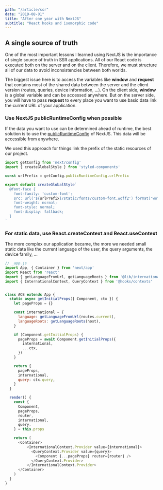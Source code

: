 ```yaml
---
path: "/article/ssr"
date: "2019-08-01"
title: "After one year with NextJS"
subtitle: "React hooks and isomorphic code"
---
```


## A single source of truth

One of the most important lessons I learned using NextJS is the importance of single source of truth in SSR applications.
All of our React code is executed both on the server and on the client. Therefore, we must structure all of our data to avoid inconsistencies between both worlds.

The biggest issue here is to access the variables like **window** and **request** that contains most of the shared data between the server and the client version (routes, queries, device information, ...).
On the client side, **window** is a global variable and can be accessed anywhere. But on the server side, you will have to pass **request** to every place you want to use basic data link the current URL of your application.


### Use NextJS publicRuntimeConfig when possible

If the data you want to use can be determined ahead of runtime, the best solution is to use the [publicRuntimeConfig](https://next-site-hoiiwuqase.zeit.sh/docs#exposing-configuration-to-the-server--client-side) of NextJS.
This data will be accessible from anywhere.

We used this approach for things link the prefix of the static resources of our project.

```typescript jsx
import getConfig from 'next/config'
import { createGlobalStyle } from 'styled-components'

const urlPrefix = getConfig.publicRuntimeConfig.urlPrefix

export default createGlobalStyle`
  @font-face {
    font-family: 'custom-font';
    src: url('${urlPrefix}/static/fonts/custom-font.woff2') format('woff2'),
    font-weight: normal;
    font-style: normal;
    font-display: fallback;
  } 
`
```

### For static data, use React.createContext and React.useContext

The more complex our application became, the more we needed small static data like the current language of the user, the query arguments, the device family, ...

```js
// _app.js
import App, { Container } from 'next/app'
import React from 'react'
import { getLanguageFromUrl, getLanguageRoots } from '@lib/internationalization'
import { InternationalContext, QueryContext } from '@hooks/contexts'


class ACE extends App {
  static async getInitialProps({ Component, ctx }) {
    let pageProps = {}

    const international = {
      language: getLanguageFromUrl(routes.current),
      languageRoots: getLanguageRoots(host),
    }

    if (Component.getInitialProps) {
      pageProps = await Component.getInitialProps({
        international,
        ...ctx,
      })
    }

    return {
      pageProps,
      international,
      query: ctx.query,
    }
  }

  render() {
    const {
      Component,
      pageProps,
      router,
      international,
      query,
    } = this.props

    return (
      <Container>
          <InternationalContext.Provider value={international}>
            <QueryContext.Provider value={query}>
              <Component {...pageProps} router={router} />
            </QueryContext.Provider>
          </InternationalContext.Provider>
      </Container>
    )
  }
}
```
